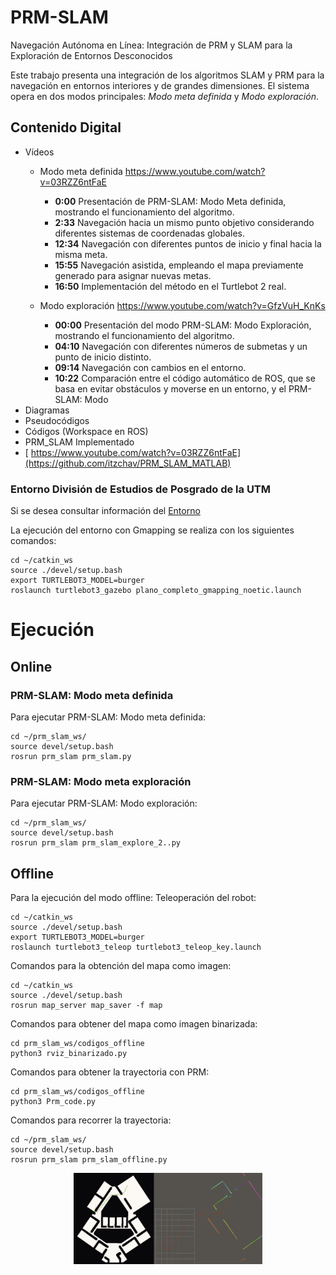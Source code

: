 # PRM-SLAM
Navegación Autónoma en Línea: Integración de PRM y SLAM para la Exploración de Entornos Desconocidos

Este trabajo presenta una integración de los algoritmos SLAM y PRM para la navegación en entornos interiores y de grandes dimensiones. El sistema opera en dos modos principales: *Modo meta definida* y *Modo exploración*.

## Contenido Digital

- Vídeos
  - Modo meta definida
     https://www.youtube.com/watch?v=03RZZ6ntFaE
    
      - **0:00** Presentación de PRM-SLAM: Modo Meta definida, mostrando el funcionamiento del algoritmo.
      - **2:33** Navegación hacia un mismo punto objetivo considerando diferentes sistemas de coordenadas globales.
      - **12:34** Navegación con diferentes puntos de inicio y final hacia la misma meta.
      - **15:55** Navegación asistida, empleando el mapa previamente generado para asignar nuevas metas.
      - **16:50** Implementación del método en el Turtlebot 2 real.
  -  Modo exploración
     https://www.youtube.com/watch?v=GfzVuH_KnKs

     - **00:00** Presentación del modo PRM-SLAM: Modo Exploración, mostrando el funcionamiento del algoritmo.
     - **04:10** Navegación con diferentes números de submetas y un punto de inicio distinto.
     - **09:14** Navegación con cambios en el entorno.
     - **10:22** Comparación entre el código automático de ROS, que se basa en evitar obstáculos y moverse en un entorno, y el PRM-SLAM: Modo 
-  Diagramas
-  Pseudocódigos
-  Códigos (Workspace en ROS)
-  PRM_SLAM Implementado
  - [ https://www.youtube.com/watch?v=03RZZ6ntFaE](https://github.com/itzchav/PRM_SLAM_MATLAB)



### Entorno División de Estudios de Posgrado de la UTM


Si se desea consultar información del [Entorno](https://github.com/itzchav/Entorno-Division-Estudios-Posgrado/tree/main)

La ejecución del entorno con Gmapping se realiza con los siguientes comandos:

```shell
cd ~/catkin_ws
source ./devel/setup.bash
export TURTLEBOT3_MODEL=burger
roslaunch turtlebot3_gazebo plano_completo_gmapping_noetic.launch 
```

# Ejecución

## Online

###  PRM-SLAM: Modo meta definida


Para ejecutar PRM-SLAM: Modo meta definida:
```shell
cd ~/prm_slam_ws/
source devel/setup.bash 
rosrun prm_slam prm_slam.py
```
###  PRM-SLAM: Modo meta exploración

Para ejecutar PRM-SLAM: Modo exploración:
```shell
cd ~/prm_slam_ws/
source devel/setup.bash 
rosrun prm_slam prm_slam_explore_2..py
```


## Offline
Para la ejecución del modo offline:
Teleoperación del robot:
```shell
cd ~/catkin_ws
source ./devel/setup.bash
export TURTLEBOT3_MODEL=burger
roslaunch turtlebot3_teleop turtlebot3_teleop_key.launch
```

Comandos para la obtención del mapa como imagen:
```shell
cd ~/catkin_ws
source ./devel/setup.bash
rosrun map_server map_saver -f map
```

Comandos para obtener del mapa como imagen binarizada:
```shell
cd prm_slam_ws/codigos_offline 
python3 rviz_binarizado.py
```

Comandos para obtener la trayectoria con PRM:
```shell
cd prm_slam_ws/codigos_offline 
python3 Prm_code.py
```


Comandos para recorrer la trayectoria:
```shell
cd ~/prm_slam_ws/
source devel/setup.bash 
rosrun prm_slam prm_slam_offline.py 
```
<p align="center">
    <img width=60% src="https://github.com/itzchav/PRM-y-SLAM-Exploracion-de-Entornos/blob/main/offline.png">
</p>

